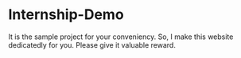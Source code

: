 # Internship-Demo
It is the sample project for your conveniency. So, I make this website dedicatedly  for you. Please give it valuable reward.
